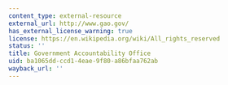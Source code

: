 ```yaml
---
content_type: external-resource
external_url: http://www.gao.gov/
has_external_license_warning: true
license: https://en.wikipedia.org/wiki/All_rights_reserved
status: ''
title: Government Accountability Office
uid: ba1065dd-ccd1-4eae-9f80-a86bfaa762ab
wayback_url: ''
---
```

